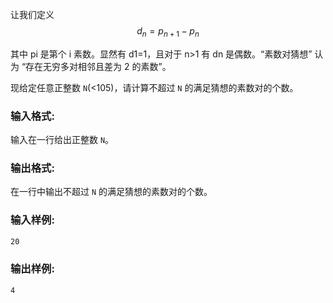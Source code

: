 让我们定义 $$d_n = p_{n+1} - p_n$$

其中 pi 是第个 i 素数。显然有 d1=1，且对于 n>1 有 dn 是偶数。“素数对猜想” 认为 “存在无穷多对相邻且差为 2 的素数”。

现给定任意正整数 `N`(<105)，请计算不超过 `N` 的满足猜想的素数对的个数。

### 输入格式:

输入在一行给出正整数 `N`。

### 输出格式:

在一行中输出不超过 `N` 的满足猜想的素数对的个数。

### 输入样例:

```bash
20
```

### 输出样例:

```bash
4
```